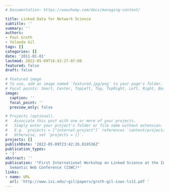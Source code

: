 ```yaml
---
# Documentation: https://wowchemy.com/docs/managing-content/

title: Linked Data for Network Science
subtitle: ''
summary: ''
authors:
- Paul Groth
- Yolanda Gil
tags: []
categories: []
date: '2011-01-01'
lastmod: 2022-05-09T16:42:27-07:00
featured: false
draft: false

# Featured image
# To use, add an image named `featured.jpg/png` to your page's folder.
# Focal points: Smart, Center, TopLeft, Top, TopRight, Left, Right, BottomLeft, Bottom, BottomRight.
image:
  caption: ''
  focal_point: ''
  preview_only: false

# Projects (optional).
#   Associate this post with one or more of your projects.
#   Simply enter your project's folder or file name without extension.
#   E.g. `projects = ["internal-project"]` references `content/project/deep-learning/index.md`.
#   Otherwise, set `projects = []`.
projects: []
publishDate: '2022-05-09T23:42:26.010536Z'
publication_types:
- '1'
abstract: ''
publication: '*First International Workshop on Linked Science at the International
  Semantic Web Conference (ISWC)*'
links:
- name: URL
  url: 'http://www.isi.edu/~gil/papers/groth-gil-iswc-ls11.pdf '
---
```

